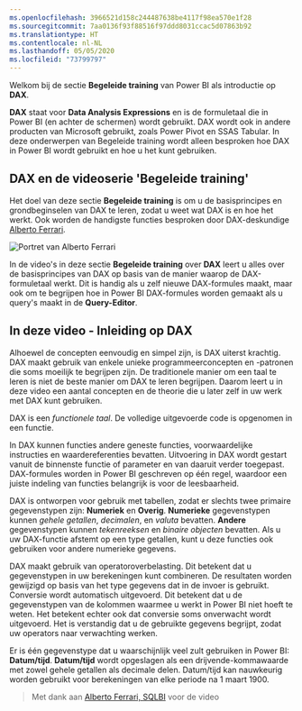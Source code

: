 ```yaml
---
ms.openlocfilehash: 3966521d158c244487638be4117f98ea570e1f28
ms.sourcegitcommit: 7aa0136f93f88516f97ddd8031ccac5d07863b92
ms.translationtype: HT
ms.contentlocale: nl-NL
ms.lasthandoff: 05/05/2020
ms.locfileid: "73799797"
---
```

Welkom bij de sectie **Begeleide training** van Power BI als introductie op **DAX**.

**DAX** staat voor **Data Analysis Expressions** en is de formuletaal die in Power BI (en achter de schermen) wordt gebruikt. DAX wordt ook in andere producten van Microsoft gebruikt, zoals Power Pivot en SSAS Tabular. In deze onderwerpen van Begeleide training wordt alleen besproken hoe DAX in Power BI wordt gebruikt en hoe u het kunt gebruiken.

## <a name="dax-and-this-guided-learning-video-series"></a>DAX en de videoserie 'Begeleide training'
Het doel van deze sectie **Begeleide training** is om u de basisprincipes en grondbeginselen van DAX te leren, zodat u weet wat DAX is en hoe het werkt. Ook worden de handigste functies besproken door DAX-deskundige [Alberto Ferrari](https://www.sqlbi.com/learning-dax).

![Portret van Alberto Ferrari](media/7-1-intro-to-dax/intro_dax_6_alberto_ferrari.png)

In de video's in deze sectie **Begeleide training** over **DAX** leert u alles over de basisprincipes van DAX op basis van de manier waarop de DAX-formuletaal werkt. Dit is handig als u zelf nieuwe DAX-formules maakt, maar ook om te begrijpen hoe in Power BI DAX-formules worden gemaakt als u query's maakt in de **Query-Editor**.

## <a name="in-this-video---introduction-to-dax"></a>In deze video - Inleiding op DAX
Alhoewel de concepten eenvoudig en simpel zijn, is DAX uiterst krachtig. DAX maakt gebruik van enkele unieke programmeerconcepten en -patronen die soms moeilijk te begrijpen zijn. De traditionele manier om een taal te leren is niet de beste manier om DAX te leren begrijpen. Daarom leert u in deze video een aantal concepten en de theorie die u later zelf in uw werk met DAX kunt gebruiken.

DAX is een *functionele taal*. De volledige uitgevoerde code is opgenomen in een functie.

In DAX kunnen functies andere geneste functies, voorwaardelijke instructies en waardereferenties bevatten. Uitvoering in DAX wordt gestart vanuit de binnenste functie of parameter en van daaruit verder toegepast. DAX-formules worden in Power BI geschreven op één regel, waardoor een juiste indeling van functies belangrijk is voor de leesbaarheid.

DAX is ontworpen voor gebruik met tabellen, zodat er slechts twee primaire gegevenstypen zijn: **Numeriek** en **Overig**. **Numerieke** gegevenstypen kunnen *gehele getallen*, *decimalen*, en *valuta* bevatten. **Andere** gegevenstypen kunnen *tekenreeksen* en *binaire objecten* bevatten. Als u uw DAX-functie afstemt op een type getallen, kunt u deze functies ook gebruiken voor andere numerieke gegevens.

DAX maakt gebruik van operatoroverbelasting. Dit betekent dat u gegevenstypen in uw berekeningen kunt combineren. De resultaten worden gewijzigd op basis van het type gegevens dat in de invoer is gebruikt. Conversie wordt automatisch uitgevoerd. Dit betekent dat u de gegevenstypen van de kolommen waarmee u werkt in Power BI niet hoeft te weten. Het betekent echter ook dat conversie soms onverwacht wordt uitgevoerd. Het is verstandig dat u de gebruikte gegevens begrijpt, zodat uw operators naar verwachting werken.

Er is één gegevenstype dat u waarschijnlijk veel zult gebruiken in Power BI: **Datum/tijd**. **Datum/tijd** wordt opgeslagen als een drijvende-kommawaarde met zowel gehele getallen als decimale delen. Datum/tijd kan nauwkeurig worden gebruikt voor berekeningen van elke periode na 1 maart 1900.

> Met dank aan [Alberto Ferrari, SQLBI](https://www.sqlbi.com/learning-dax/?utm_source=powerbi&utm_medium=marketing&utm_campaign=after-summit) voor de video
> 
> 

